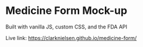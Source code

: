 # Medicine Form Mock-up

Built with vanilla JS, custom CSS, and the FDA API

Live link: <https://clarknielsen.github.io/medicine-form/>

